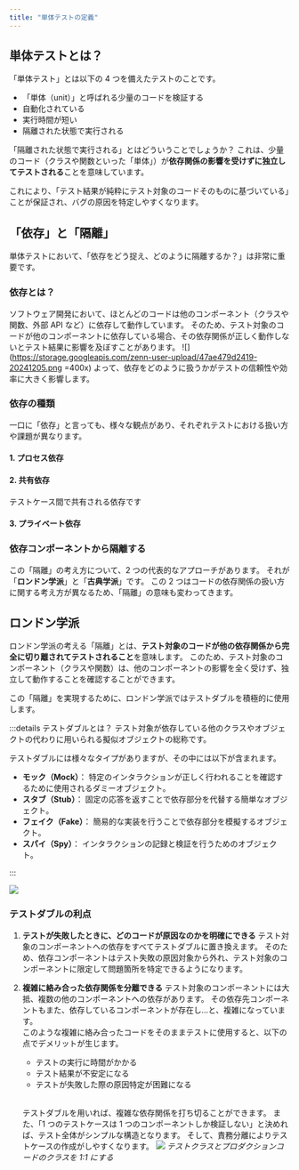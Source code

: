 ```yaml
---
title: "単体テストの定義"
---
```


## 単体テストとは？

「単体テスト」とは以下の 4 つを備えたテストのことです。

- 「単体（unit）」と呼ばれる少量のコードを検証する
- 自動化されている
- 実行時間が短い
- 隔離された状態で実行される

「隔離された状態で実行される」とはどういうことでしょうか？
これは、少量のコード（クラスや関数といった「単体」）が**依存関係の影響を受けずに独立してテストされる**ことを意味しています。

これにより、「テスト結果が純粋にテスト対象のコードそのものに基づいている」ことが保証され、バグの原因を特定しやすくなります。

## 「依存」と「隔離」

単体テストにおいて、「依存をどう捉え、どのように隔離するか？」は非常に重要です。

### 依存とは？

ソフトウェア開発において、ほとんどのコードは他のコンポーネント（クラスや関数、外部 API など）に依存して動作しています。
そのため、テスト対象のコードが他のコンポーネントに依存している場合、その依存関係が正しく動作しないとテスト結果に影響を及ぼすことがあります。
![](https://storage.googleapis.com/zenn-user-upload/47ae479d2419-20241205.png =400x)
よって、依存をどのように扱うかがテストの信頼性や効率に大きく影響します。

### 依存の種類

一口に「依存」と言っても、様々な観点があり、それぞれテストにおける扱い方や課題が異なります。

#### 1. プロセス依存

#### 2. 共有依存

テストケース間で共有される依存です

#### 3. プライベート依存

### 依存コンポーネントから隔離する

この「隔離」の考え方について、2 つの代表的なアプローチがあります。
それが「**ロンドン学派**」と「**古典学派**」です。
この 2 つはコードの依存関係の扱い方に関する考え方が異なるため、「隔離」の意味も変わってきます。

## ロンドン学派

ロンドン学派の考える「隔離」とは、**テスト対象のコードが他の依存関係から完全に切り離されてテストされること**を意味します。
このため、テスト対象のコンポーネント（クラスや関数）は、他のコンポーネントの影響を全く受けず、独立して動作することを確認することができます。

この「隔離」を実現するために、ロンドン学派ではテストダブルを積極的に使用します。

:::details テストダブルとは？
テスト対象が依存している他のクラスやオブジェクトの代わりに用いられる擬似オブジェクトの総称です。

テストダブルには様々なタイプがありますが、その中には以下が含まれます。

- **モック（Mock）**：
  特定のインタラクションが正しく行われることを確認するために使用されるダミーオブジェクト。
- **スタブ（Stub）**：
  固定の応答を返すことで依存部分を代替する簡単なオブジェクト。
- **フェイク（Fake）**：
  簡易的な実装を行うことで依存部分を模擬するオブジェクト。
- **スパイ（Spy）**：
  インタラクションの記録と検証を行うためのオブジェクト。

:::

![](https://storage.googleapis.com/zenn-user-upload/12df69268eb1-20241204.png)

### テストダブルの利点

1. **テストが失敗したときに、どのコードが原因なのかを明確にできる**
   テスト対象のコンポーネントへの依存をすべてテストダブルに置き換えます。
   そのため、依存コンポーネントはテスト失敗の原因対象から外れ、テスト対象のコンポーネントに限定して問題箇所を特定できるようになります。
2. **複雑に絡み合った依存関係を分離できる**
   テスト対象のコンポーネントには大抵、複数の他のコンポーネントへの依存があります。
   その依存先コンポーネントもまた、依存しているコンポーネントが存在し...と、複雑になっています。
   \
   このような複雑に絡み合ったコードをそのままテストに使用すると、以下の点でデメリットが生じます。

   - テストの実行に時間がかかる
   - テスト結果が不安定になる
   - テストが失敗した際の原因特定が困難になる

   \
   テストダブルを用いれば、複雑な依存関係を打ち切ることができます。
   また、「1 つのテストケースは 1 つのコンポーネントしか検証しない」と決めれば、テスト全体がシンプルな構造となります。
   そして、責務分離によりテストケースの作成がしやすくなります。
   ![](https://storage.googleapis.com/zenn-user-upload/a49a2b10181c-20241204.png)
   _テストクラスとプロダクションコードのクラスを 1:1 にする_
